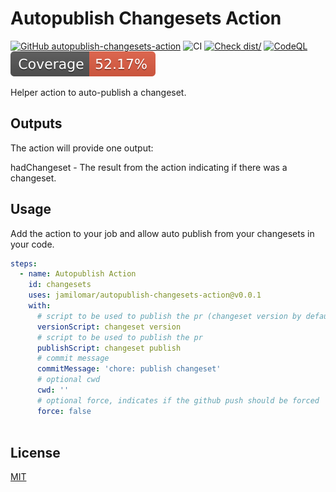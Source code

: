# Autopublish Changesets Action

[![GitHub autopublish-changesets-action](https://github.com/jamilomar/autopublish-changesets-action/actions/workflows/linter.yml/badge.svg)](https://github.com/autopublish-changesets-action/autopublish-changesets-action)
![CI](https://github.com/jamilomar/autopublish-changesets-action/actions/workflows/ci.yml/badge.svg)
[![Check dist/](https://github.com/jamilomar/autopublish-changesets-action/actions/workflows/check-dist.yml/badge.svg)](https://github.com/jamilomar/autopublish-changesets-action/actions/workflows/check-dist.yml)
[![CodeQL](https://github.com/jamilomar/autopublish-changesets-action/actions/workflows/codeql-analysis.yml/badge.svg)](https://github.com/jamilomar/autopublish-changesets-action/actions/workflows/codeql-analysis.yml)
[![Coverage](./badges/coverage.svg)](./badges/coverage.svg)

Helper action to auto-publish a changeset.


## Outputs
The action will provide one output:

hadChangeset - The result from the action indicating if there was a changeset.

## Usage
Add the action to your job and allow auto publish from your changesets in your code.
```yaml
steps:
  - name: Autopublish Action
    id: changesets
    uses: jamilomar/autopublish-changesets-action@v0.0.1
    with:
      # script to be used to publish the pr (changeset version by default)
      versionScript: changeset version
      # script to be used to publish the pr 
      publishScript: changeset publish
      # commit message
      commitMessage: 'chore: publish changeset'
      # optional cwd 
      cwd: ''
      # optional force, indicates if the github push should be forced
      force: false
          
```
## License

[MIT](./LICENSE)